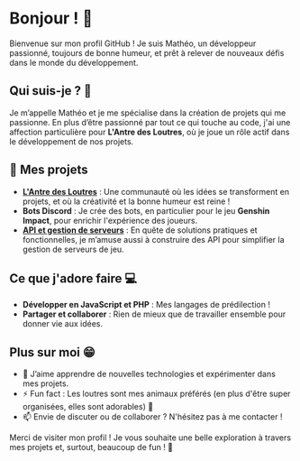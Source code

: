 # Bonjour ! 👋

Bienvenue sur mon profil GitHub ! Je suis Mathéo, un développeur passionné, toujours de bonne humeur, et prêt à relever de nouveaux défis dans le monde du développement.

## Qui suis-je ? 🌟

Je m’appelle Mathéo et je me spécialise dans la création de projets qui me passionne. En plus d’être passionné par tout ce qui touche au code, j'ai une affection particulière pour **L'Antre des Loutres**, où je joue un rôle actif dans le développement de nos projets.

## 🔭 Mes projets

- **[L'Antre des Loutres](https://github.com/L-Antre-des-Loutres)** : Une communauté où les idées se transforment en projets, et où la créativité et la bonne humeur est reine !
- **Bots Discord** : Je crée des bots, en particulier pour le jeu **Genshin Impact**, pour enrichir l'expérience des joueurs.
- **[API et gestion de serveurs](https://github.com/matheo-1712/API-Serveur)** : En quête de solutions pratiques et fonctionnelles, je m’amuse aussi à construire des API pour simplifier la gestion de serveurs de jeu.

## Ce que j'adore faire 💻

- **Développer en JavaScript et PHP** : Mes langages de prédilection !
- **Partager et collaborer** : Rien de mieux que de travailler ensemble pour donner vie aux idées.

## Plus sur moi 😁

- 🌱 J’aime apprendre de nouvelles technologies et expérimenter dans mes projets.
- ⚡ Fun fact : Les loutres sont mes animaux préférés (en plus d'être super organisées, elles sont adorables) 🦦
- 📫 Envie de discuter ou de collaborer ? N'hésitez pas à me contacter !

Merci de visiter mon profil ! Je vous souhaite une belle exploration à travers mes projets et, surtout, beaucoup de fun ! 🎉
